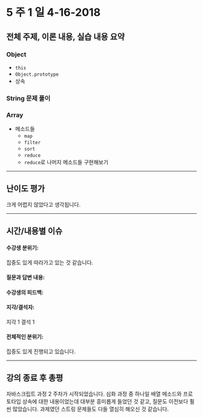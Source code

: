 # 5 주 1 일 4-16-2018

## 전체 주제, 이론 내용, 실습 내용 요약

### Object

* `this`
* `Object.prototype`
* 상속

### String 문제 풀이

### Array

* 메소드들
  * `map`
  * `filter`
  * `sort`
  * `reduce`
  * `reduce`로 나머지 메소드들 구현해보기

---

## 난이도 평가

크게 어렵지 않았다고 생각됩니다.

---

## 시간/내용별 이슈

#### 수강생 분위기:

집중도 있게 따라가고 있는 것 같습니다.

#### 질문과 답변 내용:

#### 수강생의 피드백:

#### 지각/결석자:

지각 1 결석 1

#### 전체적인 분위기:

집중도 있게 진행되고 있습니다.

---

## 강의 종료 후 총평

자바스크립트 과정 2 주차가 시작되었습니다. 심화 과정 중 하나일 배열 메소드와 프로토타입 상속에 대한 내용이었는데 대부분 흥미롭게 들었던 것 같고, 질문도 이전보다 훨씬 많았습니다. 과제였던 스트링 문제들도 다들 열심히 해오신 것 같습니다.
